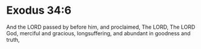 # Exodus 34:6

And the LORD passed by before him, and proclaimed, The LORD, The LORD God, merciful and gracious, longsuffering, and abundant in goodness and truth,